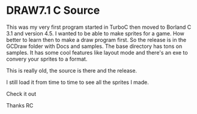 # DRAW7.1 C Source


This was my very first program started in TurboC then moved to Borland C 3.1 and version 4.5. I wanted to be able to make sprites for a game. How better to learn then to make a draw program first. So the release is in the GCDraw folder with Docs and samples. The base directory has tons on samples. It has some cool features like layout mode and there's an exe to convery your sprites to a format.

This is really old, the source is there and the release. 

I still load it from time to time to see all the sprites I made.

Check it out 

Thanks
RC
